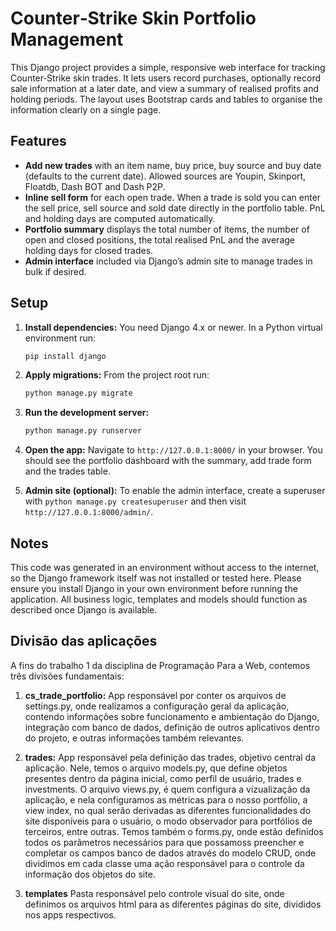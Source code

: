 # Counter‑Strike Skin Portfolio Management

This Django project provides a simple, responsive web interface for
tracking Counter‑Strike skin trades. It lets users record purchases,
optionally record sale information at a later date, and view a summary
of realised profits and holding periods. The layout uses Bootstrap
cards and tables to organise the information clearly on a single page.

## Features

* **Add new trades** with an item name, buy price, buy source and
  buy date (defaults to the current date). Allowed sources are
  Youpin, Skinport, Floatdb, Dash BOT and Dash P2P.
* **Inline sell form** for each open trade. When a trade is sold you
  can enter the sell price, sell source and sold date directly in the
  portfolio table. PnL and holding days are computed automatically.
* **Portfolio summary** displays the total number of items, the number
  of open and closed positions, the total realised PnL and the average
  holding days for closed trades.
* **Admin interface** included via Django’s admin site to manage trades
  in bulk if desired.

## Setup

1. **Install dependencies:** You need Django 4.x or newer. In a Python
   virtual environment run:

   ```sh
   pip install django
   ```

2. **Apply migrations:** From the project root run:

   ```sh
   python manage.py migrate
   ```

3. **Run the development server:**

   ```sh
   python manage.py runserver
   ```

4. **Open the app:** Navigate to `http://127.0.0.1:8000/` in your
   browser. You should see the portfolio dashboard with the summary,
   add trade form and the trades table.

5. **Admin site (optional):** To enable the admin interface, create a
   superuser with `python manage.py createsuperuser` and then visit
   `http://127.0.0.1:8000/admin/`.

## Notes

This code was generated in an environment without access to the
internet, so the Django framework itself was not installed or tested
here. Please ensure you install Django in your own environment before
running the application. All business logic, templates and models
should function as described once Django is available.


## Divisão das aplicações

A fins do trabalho 1 da disciplina de Programação Para a Web, 
contemos três divisões fundamentais:

1. **cs_trade_portfolio:** App responsável por conter os arquivos de 
settings.py, onde realizamos a configuração geral da aplicação, 
contendo informações sobre funcionamento e ambientação do Django, 
integração com banco de dados, definição de outros aplicativos 
dentro do projeto, e outras informações também relevantes.

2. **trades:** App responsável pela definição das trades, objetivo 
central da aplicação. Nele, temos o arquivo models.py, que define objetos 
presentes dentro da página inicial, como perfil de usuário, trades e investments. 
O arquivo views.py, é quem configura a vizualização da aplicação, e nela 
configuramos as métricas para o nosso portfólio, a view index, no qual 
serão derivadas as diferentes funcionalidades do site disponíveis para 
o usuário, o modo observador para portfólios de terceiros, entre outras. 
Temos também o forms.py, onde estão definidos todos os parâmetros necessários 
para que possamoss preencher e completar os campos banco de dados através do 
modelo CRUD, onde dividimos em cada classe uma ação responsável para o controle 
da informação dos objetos do site.

3. **templates** Pasta responsável pelo controle visual do site, onde 
definimos os arquivos html para as diferentes páginas do site, divididos 
nos apps respectivos. 
